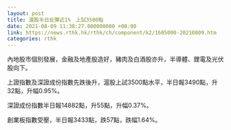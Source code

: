 ```yaml
---
layout: post
title: 滬股半日反彈近1%　上試3500點
date: 2021-08-09 11:38:27.000000000 +08:00
link: https://news.rthk.hk/rthk/ch/component/k2/1605000-20210809.htm
categories: rthk
---
```


內地股市個別發展，金融及地產股造好，豬肉及白酒股亦升，半導體、鋰電及光伏股向下。

上證指數及深證成份指數先跌後升，滬股上試3500點水平，半日報3490點，升32點，升幅0.95%。

深證成份指數半日報14882點，升55點，升幅0.37%。

創業板指數受壓，半日報3433點，跌57點，跌幅1.64%。
